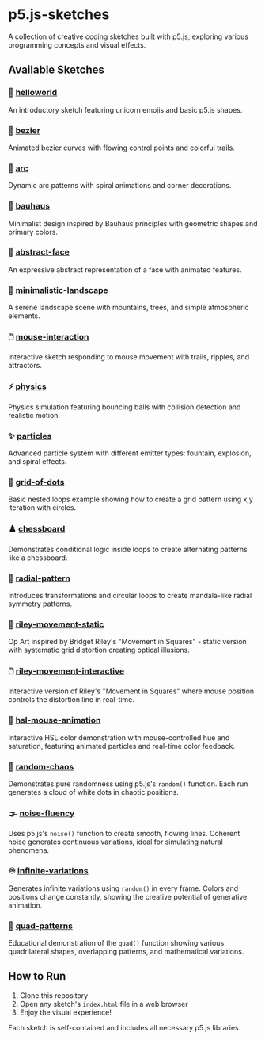 # p5.js-sketches

A collection of creative coding sketches built with p5.js, exploring various programming concepts and visual effects.

## Available Sketches

### 🦄 [helloworld](sketches/helloworld/)
An introductory sketch featuring unicorn emojis and basic p5.js shapes.

### 🌊 [bezier](sketches/bezier/)
Animated bezier curves with flowing control points and colorful trails.

### 🎯 [arc](sketches/arc/)
Dynamic arc patterns with spiral animations and corner decorations.

### 🎨 [bauhaus](sketches/bauhaus/)
Minimalist design inspired by Bauhaus principles with geometric shapes and primary colors.

### 👤 [abstract-face](sketches/abstract-face/)
An expressive abstract representation of a face with animated features.

### 🌄 [minimalistic-landscape](sketches/minimalistic-landscape/)
A serene landscape scene with mountains, trees, and simple atmospheric elements.

### 🖱️ [mouse-interaction](sketches/mouse-interaction/)
Interactive sketch responding to mouse movement with trails, ripples, and attractors.

### ⚡ [physics](sketches/physics/)
Physics simulation featuring bouncing balls with collision detection and realistic motion.

### ✨ [particles](sketches/particles/)
Advanced particle system with different emitter types: fountain, explosion, and spiral effects.

### 🔵 [grid-of-dots](sketches/grid-of-dots/)
Basic nested loops example showing how to create a grid pattern using x,y iteration with circles.

### ♟️ [chessboard](sketches/chessboard/)
Demonstrates conditional logic inside loops to create alternating patterns like a chessboard.

### 🌸 [radial-pattern](sketches/radial-pattern/)
Introduces transformations and circular loops to create mandala-like radial symmetry patterns.

### 🎨 [riley-movement-static](sketches/riley-movement-static/)
Op Art inspired by Bridget Riley's "Movement in Squares" - static version with systematic grid distortion creating optical illusions.

### 🖱️ [riley-movement-interactive](sketches/riley-movement-interactive/)
Interactive version of Riley's "Movement in Squares" where mouse position controls the distortion line in real-time.

### 🎨 [hsl-mouse-animation](sketches/hsl-mouse-animation/)
Interactive HSL color demonstration with mouse-controlled hue and saturation, featuring animated particles and real-time color feedback.

### 🎲 [random-chaos](sketches/random-chaos/)
Demonstrates pure randomness using p5.js's `random()` function. Each run generates a cloud of white dots in chaotic positions.

### 🌫️ [noise-fluency](sketches/noise-fluency/)
Uses p5.js's `noise()` function to create smooth, flowing lines. Coherent noise generates continuous variations, ideal for simulating natural phenomena.

### ♾️ [infinite-variations](sketches/infinite-variations/)
Generates infinite variations using `random()` in every frame. Colors and positions change constantly, showing the creative potential of generative animation.

### 🔷 [quad-patterns](sketches/quad-patterns/)
Educational demonstration of the `quad()` function showing various quadrilateral shapes, overlapping patterns, and mathematical variations.

## How to Run

1. Clone this repository
2. Open any sketch's `index.html` file in a web browser
3. Enjoy the visual experience!

Each sketch is self-contained and includes all necessary p5.js libraries.